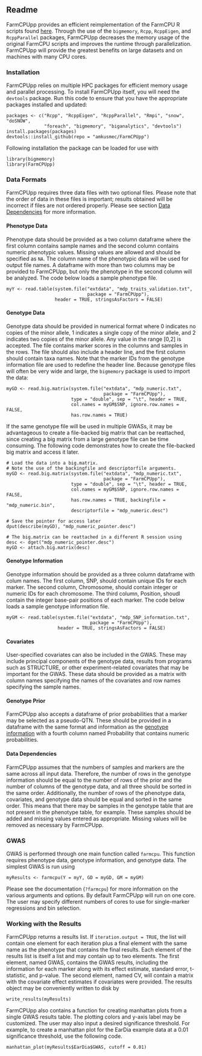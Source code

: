 ## Readme

FarmCPUpp provides an efficient reimplementation of the FarmCPU R scripts found [here](http://zzlab.net/FarmCPU/index.html). Through the use of the `bigmemory`, `Rcpp`, `RcppEigen`, and `RcppParallel` packages, FarmCPUpp decreases the memory usage of the original FarmCPU scripts and improves the runtime through parallelization. FarmCPUpp will provide the greatest benefits on large datasets and on machines with many CPU cores.

### Installation

FarmCPUpp relies on multiple HPC packages for efficient memory usage and parallel processing. To install FarmCPUpp itself, you will need the `devtools` package. Run this code to ensure that you have the appropriate packages installed and updated:

```{r}
packages <- c("Rcpp", "RcppEigen", "RcppParallel", "Rmpi", "snow", "doSNOW",
              "foreach", "bigmemory", "biganalytics", "devtools")
install.packages(packages)
devtools::install_github(repo = "amkusmec/FarmCPUpp")
```

Following installation the package can be loaded for use with

```{r}
library(bigmemory)
library(FarmCPUpp)
```

### Data Formats

FarmCPUpp requires three data files with two optional files. Please note that the order of data in these files is important; results obtained will be incorrect if files are not ordered properly. Please see section [Data Dependencies](#data-dependencies) for more information.

#### Phenotype Data

Phenotype data should be provided as a two column dataframe where the first column contains sample names and the second column contains numeric phenotypic values. Missing values are allowed and should be specified as `NA`. The column name of the phenotypic data will be used for output file names. A dataframe with more than two columns may be provided to FarmCPUpp, but only the phenotype in the second column will be analyzed. The code below loads a sample phenotype file.

```
myY <- read.table(system.file("extdata", "mdp_traits_validation.txt",
                              package = "FarmCPUpp"),
                  header = TRUE, stringsAsFactors = FALSE)
```

#### Genotype Data

Genotype data should be provided in numerical format where 0 indicates no copies of the minor allele, 1 indicates a single copy of the minor allele, and 2 indicates two copies of the minor allele. Any value in the range [0,2] is accepted. The file contains marker scores in the columns and samples in the rows. The file should also include a header line, and the first column should contain taxa names. Note that the marker IDs from the genotype information file are used to redefine the header line. Because genotype files will often be very wide and large, the `bigmemory` package is used to import the data:

```
myGD <- read.big.matrix(system.file("extdata", "mdp_numeric.txt",
                                    package = "FarmCPUpp"),
                        type = "double", sep = "\t", header = TRUE,
                        col.names = myGM$SNP, ignore.row.names = FALSE,
                        has.row.names = TRUE)
```

If the same genotype file will be used in multiple GWASs, it may be advantageous to create a file-backed big matrix that can be reattached, since creating a big matrix from a large genotype file can be time consuming. The following code demonstrates how to create the file-backed big matrix and access it later.

```
# Load the data into a big.matrix.
# Note the use of the backingfile and descriptorfile arguments.
myGD <- read.big.matrix(system.file("extdata", "mdp_numeric.txt",
                                    package = "FarmCPUpp"),
                        type = "double", sep = "\t", header = TRUE,
                        col.names = myGM$SNP, ignore.row.names = FALSE,
                        has.row.names = TRUE, backingfile = "mdp_numeric.bin",
                        descriptorfile = "mdp_numeric.desc")

# Save the pointer for access later
dput(describe(myGD), "mdp_numeric_pointer.desc")

# The big.matrix can be reattached in a different R session using
desc <- dget("mdp_numeric_pointer.desc")
myGD <- attach.big.matrix(desc)
```

#### Genotype Information

Genotype information should be provided as a three column dataframe with colum names. The first column, SNP, should contain unique IDs for each marker. The second column, Chromosome, should contain integer or numeric IDs for each chromosome. The third column, Position, shoudl contain the integer base-pair positions of each marker. The code below loads a sample genotype information file.

```
myGM <- read.table(system.file("extdata", "mdp_SNP_information.txt",
                               package = "FarmCPUpp"),
                   header = TRUE, stringsAsFactors = FALSE)
```

#### Covariates

User-specified covariates can also be included in the GWAS. These may include principal components of the genotype data, results from programs such as STRUCTURE, or other experiment-related covariates that may be important for the GWAS. These data should be provided as a matrix with column names specifying the names of the covariates and row names specifying the sample names.

#### Genotype Prior

FarmCPUpp also accepts a dataframe of prior probabilities that a marker may be selected as a pseudo-QTN. These should be provided in a dataframe with the same format and information as the [genotype information](#genotype-information) with a fourth column named Probability that contains numeric probabilities.

#### Data Dependencies

FarmCPUpp assumes that the numbers of samples and markers are the same across all input data. Therefore, the number of rows in the genotype information should be equal to the number of rows of the prior and the number of columns of the genotype data, and all three should be sorted in the same order. Additionally, the number of rows of the phenotype data, covariates, and genotype data should be equal and sorted in the same order. This means that there may be samples in the genotype table that are not present in the phenotype table, for example. These samples should be added and missing values entered as appropriate. Missing values will be removed as necessary by FarmCPUpp.

### GWAS

GWAS is performed through one main function called `farmcpu`. This function requires phenotype data, genotype information, and genotype data. The simplest GWAS is run using

```
myResults <- farmcpu(Y = myY, GD = myGD, GM = myGM)
```

Please see the documentation (`?farmcpu`) for more information on the various arguments and options. By default FarmCPUpp will run on one core. The user may specify different numbers of cores to use for single-marker regressions and bin selection.

### Working with the Results

FarmCPUpp returns a results list. If `iteration.output = TRUE`, the list will contain one element for each iteration plus a final element with the same name as the phenotype that contains the final results. Each element of the results list is itself a list and may contain up to two elements. The first element, named GWAS, contains the GWAS results, including the information for each marker along with its effect estimate, standard error, t-statistic, and p-value. The second element, named CV, will contain a matrix with the covariate effect estimates if covariates were provided. The results object may be conveniently written to disk by

```
write_results(myResults)
```

FarmCPUpp also contains a function for creating manhattan plots from a single GWAS results table. The plotting colors and y-axis label may be customized. The user may also input a desired significance threshold. For example, to create a manhattan plot for the EarDia example data at a 0.01 significance threshold, use the following code.

```
manhattan_plot(myResults$EarDia$GWAS, cutoff = 0.01)
```
